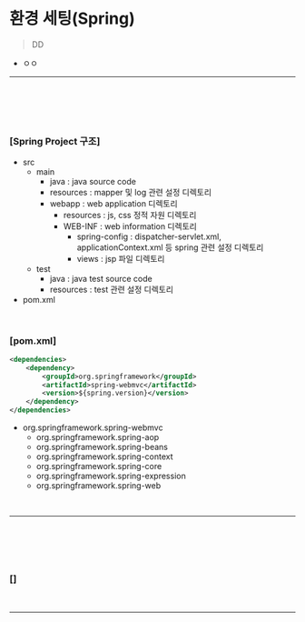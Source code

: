# 환경 세팅(Spring)
> DD 
* ㅇㅇ

<hr>
<br>

## 
#### 

<br>

### [Spring Project 구조]
* src
  * main
    * java : java source code
    * resources : mapper 및 log 관련 설정 디렉토리
    * webapp : web application 디렉토리
      * resources : js, css 정적 자원 디렉토리
      * WEB-INF : web information 디렉토리
        * spring-config : dispatcher-servlet.xml, applicationContext.xml 등 spring 관련 설정 디렉토리
        * views : jsp 파일 디렉토리
  * test
    * java : java test source code
    * resources : test 관련 설정 디렉토리
* pom.xml

<br>

### [pom.xml]
```xml
<dependencies>
    <dependency>
        <groupId>org.springframework</groupId>
        <artifactId>spring-webmvc</artifactId>
        <version>${spring.version}</version>
    </dependency>
</dependencies>
```
* org.springframework.spring-webmvc
  * org.springframework.spring-aop
  * org.springframework.spring-beans
  * org.springframework.spring-context
  * org.springframework.spring-core
  * org.springframework.spring-expression
  * org.springframework.spring-web

<br>
<hr>
<br>

## 
#### 

<br>

### []

<br>
<hr>
<br>
